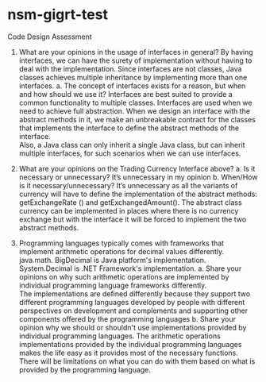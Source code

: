 # nsm-gigrt-test

 Code Design Assessment 
1.	What are your opinions in the usage of interfaces in general? 
By having interfaces, we can have the surety of implementation without having to deal with the implementation.  Since interfaces are not classes, Java classes achieves multiple inheritance by implementing more than one interfaces.
a.	The concept of interfaces exists for a reason, but when and how should we use it? 
Interfaces are best suited to provide a common functionality to multiple classes.
Interfaces are used when we need to achieve full abstraction. When we design an interface with the abstract methods in it, we make an unbreakable contract for the classes that implements the interface to define the abstract methods of the interface.  
Also, a Java class can only inherit a single Java class, but can inherit multiple interfaces, for such scenarios when we can use interfaces. 


2.	What are your opinions on the Trading Currency Interface above? 
a.	Is it necessary or unnecessary?
It’s unnecessary in my opinion
b.	When/How is it necessary/unnecessary? It’s unnecessary as all the variants of currency will have to define the implementation of the abstract methods: getExchangeRate () and getExchangedAmount(). The abstract class currency can be implemented in places where there is no currency exchange but with the interface it will be forced to implement the two abstract methods.

3.	Programming languages typically comes with frameworks that implement arithmetic operations for decimal values differently. java.math. BigDecimal is Java platform's implementation. System.Decimal is .NET Framework's implementation. 
a.	Share your opinions on why such arithmetic operations are implemented by individual programming language frameworks differently.  
The implementations are defined differently because they support two different programming languages developed by people with different perspectives on development and complements and supporting other components offered by the programming languages
b.	Share your opinion why we should or shouldn't use implementations provided by individual programming languages.
The arithmetic operations implementations provided by the individual programming languages makes the life easy as it provides most of the necessary functions. There will be limitations on what you can do with them based on what is provided by the programming language.

